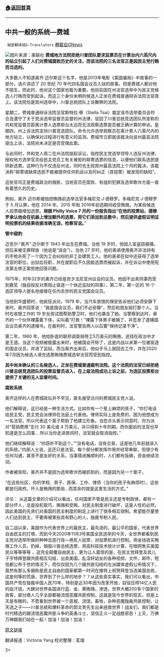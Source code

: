 ###  [:house:返回首頁](https://github.com/ourhimalayas/txt)
---

## 中共一般的系统&#8212;费城
` 秘密翻译组G-Translators` [轉載自GNews](https://gnews.org/zh-hans/539590/)

![]()![](https://gnews-media-offload.s3.amazonaws.com/wp-content/uploads/2020/11/09010446/cropped_rudyg.jpg)图片来源：美联社
**费城地方法院拒绝川普团队要求监票员在计票台内六英尺内的站立引起了人们对费城腐败历史的关注，而该法院的三名法官正是因民主党行贿而当选的。**

大多数人不知道奥齐·迈尔斯这个名字，他是2013年电影《美国骗局》中故事的一部分，该片讲述了 20 世纪 70 年代四名国会议员入狱的故事。但是费城人都对他不陌生，而此时，他对这个国家也极为重要。他目前因在州法官选举中为民主党候选人行贿而受到起诉。而这三个身份未明的候选人正坐在费城普通辩诉法院法官席上。该法院恰是宾州选举中，川普总统团队上诉舞弊的法院。

星期二，费城普通辩诉法院法官斯特拉·蔡（Stella Tsai）裁定该市选举委员会符合且遵守了关于党派选举监督员监督的州法律，驳回了川普总统竞选团队所宣称的共和党监督员距离计票人选票柜台太远而无法观察选票是否被正确计算的申诉。星期四，州上诉法院支持川普竞选团队，命令允许选举观察员在离计票人六英尺内的地方站立，以确保对过程进行有意义的监测。费城市立即就该裁决向该州最高法院提出上诉，法院尚未决定是否受理此案。

与此同时，共和党人周二在州法院提起诉讼，指控民主党选举领导人违反州法律，授权地方选举官员给民主党员工有关被拒的邮寄选票的信息，以便他们联系选民提供新选票。这种行为不仅违反州法，同时也无视宾州最高法院上个月的裁决，该裁决称“邮寄或缺席选民不能被提供任何机会以及时纠正（其投票）被发现的缺陷”。

这些官司正是费城政治的缩影，当地官员在腐败、有组织犯罪及选举欺诈方面一直有着悠久的历史。

例如，奥齐·迈尔斯被指控贿赂前选举法官多梅尼克·J·德穆罗。多梅尼克·J·德穆罗于 5 月认罪，他在 2014 年、2015 年和 2016年初选期间收受贿赂，为某些候选人投票箱增加选票。**根据 Philly Voice 7 月的一份报告指出“在他的投票站，德穆罗承认他会在机器上增加额外的选票，将它们添加到总数中，然后提供虚假证明证明投票机的结果收据准确无误，检察官说。**”

**管中窥豹**

迈克尔·“奥齐”·迈尔斯于 1943 年出生在费城。当他 19 岁时，他因入室盗窃被捕，但后来被无罪释放（他说是“误会”）。当他 27 岁时，他的表弟使用奥齐非法持有的手枪杀死了一个因为工会纠纷的非工会建筑工人。他的表弟在狱中还获得了选举法官的职位，出狱后任职，并在就职后不久因偷选票而被起诉，并在诉讼中使用宪法第五修正案拒绝回答问题。

1975年，时年32岁的奥齐已经是宾夕法尼亚州议会的议员。他因不出卖同事而受到嘉奖（独自投反对票阻止驱逐一个快近监狱的同事），第二年，第一区的 16 个选区领导人提名他接替在任内去世的民主党国会议员。

当他到华盛顿时，他疯狂派对。1979 年，当汽车旅馆的保安告诉他们必须安静下来时，奥齐回答说：“我是国会议员，我们不必安静”，然后和朋友殴打那个人。当时在收银工作的 19 岁女孩试图帮助警卫时，他们也袭击了她。当警察到达时，奥齐的一个伙伴裸露着下体，尖叫着“打我！”裸露下体男子被捕了，并签发了逮捕国会议员奥齐的逮捕令。在裁判时，法官警告两人以后要“保持记录干净”。

第二年，1980 年，他给卧底的联邦调查局特工5万美元的贿赂，说钱在政治中才是王道。当这个视频被披露出来时，他被国会开除了，这是内战以来第一位被驱逐的国会议员，并进了监狱。而当奥齐出来后，他似乎马上就回去工作，并在2020年7月因为候选人填充选票贿赂费城选举法官而受到指控。

**其中尚未确认的三名候选人，正坐在费城普通裁判法院。这个法院的法官已经拒绝川普总统竞选团队的投票监督员进入，在上级法院成功上诉之前，为选区投票柜台提供了关键的无人监督时间。**

**腐败系统**

奥齐这样的人在费城政坛并不罕见，匿名接受访问的费城民主党人说。

他们解释说，这已经是一种生活方式。比如你有一个惹上麻烦的孩子，“你打电话给民主党，民主党会派律师在法庭上代表他。律师实际上是免费的，因为他想成为一名法官，所以代表这个案子帮助了他建立形象。当您点头表示同意时，你为派对“营销费用”支付 30 美元或 4 万美元，并只得到十年刑期。而你面前的法官也早知道是怎么回事… 所以当你走进房间时，法官就会取消指控。”

他们继续解释说：“你窃听不到这个。”“没有电话，没有交易，这是他几年前就进入的系统。”内部人士说，这还只是法官。每个部分都发挥作用并经常串联，但很少有任何沟通，甚至不是友好的关系，当事情进展顺利时，人们都有饭碗，资金继续流动。

作者被告知，奥齐并不是因为选举欺诈而被抓到的，而是因为另一个案子。

“在这些社区，你的学校、房子、医保、工作、律师（当你的孩子有麻烦时），这些都是归政府。坏人是贿赂的那些…而其余的就是这里生活的方式。”

评论：
从这篇文章的介绍可以看出，任何国家不管是民主还是专制政体，都有一部分坏人，总是投机取巧，贿赂和受贿，对民主制度进行破坏，这是人性的必然，因此美国的先贤们对美国的民主制度的制定上进行了很多相互钳制，希望能尽量使人们达到民主，不要再被某些具有野心的人，独裁专制人民。

自二战以来，美国作为代表世界上的最民主，最先进的，最公平的国家，代表世界自由民主的灯塔，而到今天2020年11月3号美国全民选举的今天，全世界都看到民主党对选举所做的种种丑恶行径—用死人投票，对投票机进行控制，用金钱收买贿赂工作人员，扔掉，销毁川普总统选票，用高科技技术统计计算，在暗网售买美国民众等等等等 ，这完全颠覆自由民主，更为让人震惊的是，在民主党拜登及其儿子亨特拜登跟共匪相互勾结，出卖美国，乱淫奸幼女的各种视频，文件，邮件，短信都公布于世的情况下，而仅仅因为几个跟共匪勾结的左派媒体虚假公布情况下，竟然有那么多据称是民主自由的国家都第一时间在推特上祝贺拜登当选美国总统，这是何等的荒唐，世界到了什么样的地步？？从这些真实事实，我们可以看出，中国共产党在独裁中国人民70年，特别是近30年因为改革开放，奴役压榨14亿人民的血汗钱，大肆对世界各国进行蓝、金、黄贿赂，渗透，世界大概200多个国家的政客，部分商人几乎全部都被流氓恶魔共匪控制，这就是现今世界的现实，但是上天是有眼的，不愿看到世界被一个恶棍、流氓，畜牲，杂种恶魔独裁共匪控制，让天选之子——川普总统和爆料革命的郭文贵先生出来拯救世界！战友们，我们都是时代精选的跟流氓恶魔共匪斗争的英勇斗士，坚信正义一定战胜邪恶！上天，万佛万神跟我们站在一起！加油！加油！加油！

[原文链接](https://thefederalist.com/2020/11/06/american-hustle-party-insiders-tell-the-true-story-of-how-philadelphia-elections-work/)

翻译报道：Victoria Yang
校对整理：茗烟

3+
